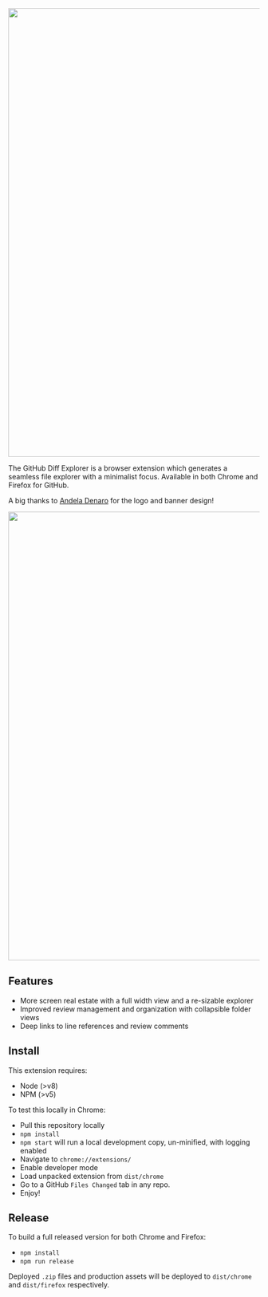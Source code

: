 <img src="https://i.imgur.com/kthxYY7.pngg" width="900px">

The GitHub Diff Explorer is a browser extension which generates a seamless file explorer with a minimalist focus. Available in both Chrome and Firefox for GitHub.

A big thanks to [Andela Denaro](https://github.com/andeladenaro) for the logo and banner design!

<img src="https://i.imgur.com/WzrhAXe.png" width="900px">

## Features

* More screen real estate with a full width view and a re-sizable explorer
* Improved review management and organization with collapsible folder views
* Deep links to line references and review comments

## Install

This extension requires:

* Node (>v8)
* NPM (>v5)

To test this locally in Chrome:

* Pull this repository locally
* `npm install`
* `npm start` will run a local development copy, un-minified, with logging enabled
* Navigate to `chrome://extensions/`
* Enable developer mode
* Load unpacked extension from `dist/chrome`
* Go to a GitHub `Files Changed` tab in any repo.
* Enjoy!

## Release

To build a full released version for both Chrome and Firefox:

* `npm install`
* `npm run release`

Deployed `.zip` files and production assets will be deployed to `dist/chrome` and `dist/firefox` respectively.
